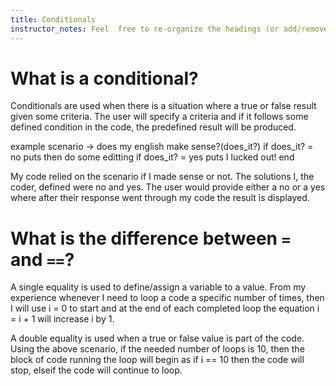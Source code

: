 ```yaml
---
title: Conditionals
instructor_notes: Feel  free to re-organize the headings (or add/remove headings) below. We included the headings for your benefit, but it's 100% fine if you want to write your responses in some different structure.
---
```


# What is a conditional?

Conditionals are used when there is a situation where a true or false result given
some criteria. The user will specify a criteria and if it follows some defined 
condition in the code, the predefined result will be produced.

example 
scenario -> does my english make sense?(does_it?)
if does_it? = no
    puts then do some editting
if does_it? = yes 
    puts I lucked out!
end

My code relied on the scenario if I made sense or not. The solutions I, the coder,
defined were no and yes. The user would provide either a no or a yes where after
their response went through my code the result is displayed.

# What is the difference between `=` and `==`?

A single equality is used to define/assign a variable to a value. From my experience
whenever I need to loop a code a specific number of times, then I will use i = 0
to start and at the end of each completed loop the equation i = i + 1 will increase
i by 1.

A double equality is used when a true or false value is part of the code. Using 
the above scenario, if the needed number of loops is 10, then the block of code
running the loop will begin as if i == 10 then the code will stop, elseif the 
code will continue to loop.